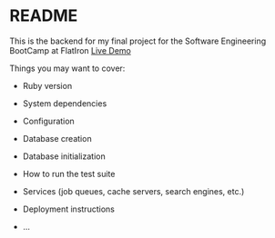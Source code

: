 # README

This is the backend for my final project for the Software Engineering BootCamp at FlatIron
[Live Demo](https://vimeo.com/402325147)

Things you may want to cover:

* Ruby version

* System dependencies

* Configuration

* Database creation

* Database initialization

* How to run the test suite

* Services (job queues, cache servers, search engines, etc.)

* Deployment instructions

* ...
